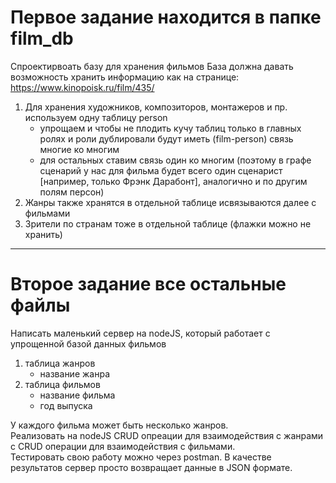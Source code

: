# Первое задание находится в папке film_db
Спроектирвоать базу для хранения фильмов
База должна давать возможность хранить информацию как на странице: https://www.kinopoisk.ru/film/435/

1. Для хранения художников, композиторов, монтажеров и пр. используем одну таблицу person
      - упрощаем и чтобы не плодить кучу таблиц только в главных ролях и роли дублировали будут иметь (film-person) связь многие ко многим
      - для остальных ставим связь один ко многим (поэтому в графе сценарий у нас для фильма будет всего один сценарист [например, только Фрэнк Дарабонт], аналогично и по другим полям персон)
2. Жанры также хранятся в отдельной таблице исвязываются далее с фильмами
3. Зрители по странам тоже в отдельной таблице (флажки можно не хранить)

***
# Второе задание все остальные файлы
Написать маленький сервер на nodeJS, который работает с упрощенной базой данных фильмов
1. таблица жанров
      - название жанра
2. таблица фильмов
      - название фильма
      - год выпуска

У каждого фильма может быть несколько жанров.  
Реализовать на nodeJS CRUD опреации для взаимодействия с жанрами с CRUD операции для взаимодействия с фильмами.  
Тестировать свою работу можно через postman. В качестве результатов сервер просто возвращает данные в JSON формате.